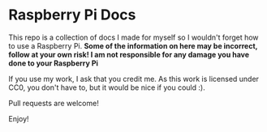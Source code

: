 # Raspberry Pi Docs
This repo is a collection of docs I made for myself so I wouldn't forget how to use a Raspberry Pi. **Some of the information on here may be incorrect, follow at your own risk! I am not responsible for any damage you have done to your Raspberry Pi**

If you use my work, I ask that you credit me. As this work is licensed under CC0, you don't have to, but it would be nice if you could :).

Pull requests are welcome!

Enjoy!
